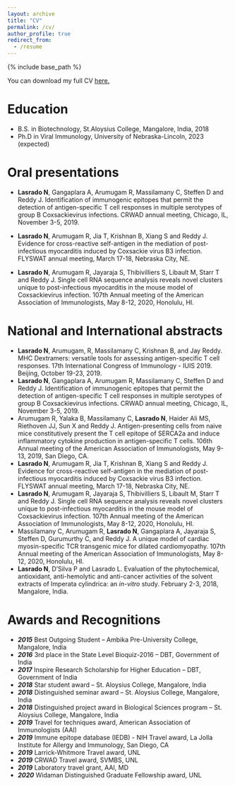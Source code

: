 ```yaml
---
layout: archive
title: "CV"
permalink: /cv/
author_profile: true
redirect_from:
  - /resume
---
```


{% include base_path %}

You can download my full CV <a href="/files/Lasrado_CV.pdf" download> here.</a>

Education
======
* B.S. in Biotechnology, St.Aloysius College, Mangalore, India, 2018
* Ph.D in Viral Immunology, University of Nebraska-Lincoln, 2023 (expected)
  
Oral presentations
======
* **Lasrado N**, Gangaplara A, Arumugam R, Massilamany C, Steffen D and Reddy J. Identification of immunogenic epitopes that permit the detection of antigen-specific T cell  responses in multiple serotypes of group B Coxsackievirus infections. CRWAD annual meeting, Chicago, IL, November 3-5, 2019. 

* **Lasrado N**, Arumugam R, Jia T, Krishnan B, Xiang S and Reddy J. Evidence for cross-reactive self-antigen in the mediation of post-infectious myocarditis induced by Coxsackie virus B3 infection. FLYSWAT annual meeting, March 17-18, Nebraska City, NE.
  
* **Lasrado N**, Arumugam R, Jayaraja S, Thibivilliers S, Libault M, Starr T and Reddy J.  Single cell RNA sequence analysis reveals novel clusters unique to post-infectious myocarditis in the mouse model of Coxsackievirus infection. 107th Annual meeting of the American Association of Immunologists, May 8-12, 2020, Honolulu, HI.

National and International abstracts
======
* **Lasrado N**, Arumugam, R, Massilamany C, Krishnan B, and Jay Reddy. MHC Dextramers: versatile tools for assessing antigen-specific T cell responses. 17th International Congress of Immunology - IUIS 2019. Beijing, October 19-23, 2019.
* **Lasrado N**, Gangaplara A, Arumugam R, Massilamany C, Steffen D and Reddy J. Identification of immunogenic epitopes that permit the detection of antigen-specific T cell responses in multiple serotypes of group B Coxsackievirus infections. CRWAD annual meeting, Chicago, IL, November 3-5, 2019. 
* Arumugam R, Yalaka B, Massilamany C, **Lasrado N**, Haider Ali MS, Riethoven JJ, Sun X and Reddy J. Antigen-presenting cells from naive mice constitutively present the T cell epitope of SERCA2a and induce inflammatory cytokine production in antigen-specific T cells. 106th Annual meeting of the American Association of Immunologists, May 9-13, 2019, San Diego, CA.
* **Lasrado N**, Arumugam R, Jia T, Krishnan B, Xiang S and Reddy J. Evidence for cross-reactive self-antigen in the mediation of post-infectious myocarditis induced by Coxsackie virus B3 infection. FLYSWAT annual meeting, March 17-18, Nebraska City, NE.
* **Lasrado N**, Arumugam R, Jayaraja S, Thibivilliers S, Libault M, Starr T and Reddy J.  Single cell RNA sequence analysis reveals novel clusters unique to post-infectious myocarditis in the mouse model of Coxsackievirus infection. 107th Annual meeting of the American Association of Immunologists, May 8-12, 2020, Honolulu, HI.
* Massilamany C, Arumugam R, **Lasrado N**, Gangaplara A, Jayaraja S, Steffen D,  Gurumurthy C, and Reddy J. A unique model of cardiac myosin-specific TCR transgenic mice for dilated cardiomyopathy. 107th Annual meeting of the American Association of Immunologists, May 8-12, 2020, Honolulu, HI.
* **Lasrado N**, D’Silva P and Lasrado L. Evaluation of the phytochemical, antioxidant, anti-hemolytic and anti-cancer activities of the solvent extracts of Imperata cylindrica: an *in-vitro* study. February 2-3, 2018, Mangalore, India. 

Awards and Recognitions
======
* ***2015***    Best Outgoing Student – Ambika Pre-University College, Mangalore, India
* ***2016***	  3rd place in the State Level Bioquiz-2016 – DBT, Government of India
* ***2017***	  Inspire Research Scholarship for Higher Education – DBT, Government of India
* ***2018***	  Star student award – St. Aloysius College, Mangalore, India 
* ***2018***	  Distinguished seminar award – St. Aloysius College, Mangalore, India 
* ***2018***	  Distinguished project award in Biological Sciences program – St. Aloysius College, Mangalore, India
* ***2019***	  Travel for techniques award, American Association of Immunologists (AAI) 
* ***2019***    Immune epitope database (IEDB) - NIH Travel award, La Jolla Institute for Allergy and Immunology, San Diego, CA
* ***2019***	  Larrick-Whitmore Travel award, UNL
* ***2019***    CRWAD Travel award, SVMBS, UNL
* ***2019***	  Laboratory travel grant, AAI, MD 
* ***2020***    Widaman Distinguished Graduate Fellowship award, UNL
